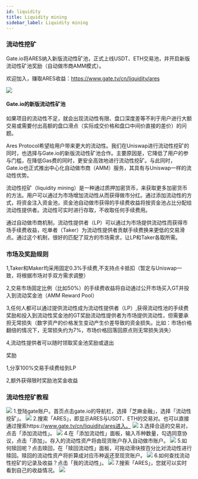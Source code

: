 ```yaml
---
id: liquidity
title: Liquidity mining
sidebar_label: Liquidity mining
---
```

### 流动性挖矿
Gate.io将ARES纳入新版流动性矿池，正式上线USDT、ETH交易池，并开启新版流动性矿池奖励（自动做市商AMM模式）。

欢迎加入，赚取ARES收益：https://www.gate.tv/cn/liquidity/ares 

![](assets/build/35.png)

#### Gate.io的新版流动性矿池

如果项目的流动性不足，就会出现流动性有限、盘口深度差等不利于用户进行大额交易或需要付出高额的盘口滑点（实际成交价格和盘口中间价直接的差价）的问题。

Ares Protocol希望给用户带来更大的流动性。我们在Uniswap进行流动性挖矿的同时，也选择与Gate.io的新版流动性矿池合作。主要原因是，它降低了用户的参与门槛，在降低Gas费的同时，更安全高效地进行流动性挖矿。与此同时，Gate.io也正式推出中心化自动做市商（AMM）服务，其具有与Uniswap一样的流动性优势。

流动性挖矿（liquidity mining）是一种通过质押加密货币，来获取更多加密货币的方法。用户可以通过为市场增加流动性从而获得做市分红。通过添加流动性的方式，将资金注入资金池，资金池自动做市获得的手续费收益将按资金池占比分配给流动性提供者。流动性可实时进行存取，不收取任何手续费用。

通过自动做市商机制，流动性提供者（LP）可以通过为市场提供流动性而获得市场手续费收益，吃单者（Taker）为流动性提供者贡献手续费换来更低的交易滑点。通过这个机制，很好的匹配了双方的市场需求，让LP和Taker各取所需。

### 市场及奖励规则

1,Taker和Maker均采用固定0.3%手续费,不支持点卡抵扣（暂定与Uniswap一致，将根据市场对手双方需求调整）

2,交易市场固定比例（比如50%）的手续费收益将自动通过公开市场买入GT并投入到流动奖金池（AMM Reward Pool）

3,任何人都可以通过提供流动性成为流动性提供者（LP）,获得流动性池的手续费奖励和投入到流动性奖金池的GT奖励流动性提供者为市场提供流动性，但需要承担无常损失（数字资产的价格发生变动产生价差导致的资金损失。比如：市场价格翻倍的情况下，无常损失约为7%，市场价格回落回原点则无常损失消失）

4,流动性提供者可以随时领取奖金池奖励或退出

奖励

1,分享100%交易手续费给到LP

2,额外获得限时奖励池奖金收益


### 流动性挖矿教程
![](assets/build/36.png)
1.登陆gate账户。首页点击gate.io的导航栏，选择「芝麻金融」，选择「流动性挖矿」。
![](assets/build/37.png)
2.搜索「ARES」，即显示ARES与USDT、ETH的交易对。也可以直接通过搜索https://www.gate.tv/cn/liquidity/ares进入。
![](assets/build/38.png)
3.选择合适的交易对，点击「添加流动性」。
![](assets/build/39.png)
4.在「添加流动性」面板，输入币种数量，勾选同意协议，点击「添加」。存入的流动性资产将由现货账户存入自动做市账户。
![](assets/build/40.png)
5.如何赎回呢？点击赎回，在「赎回流动性」面板，可拖动滑块按百分比对流动性进行赎回。赎回的流动性资产将折算成对应币种返还至现货账户。
![](assets/build/41.png)
6.如何查找流动性挖矿的记录及收益？点击「我的流动性」。
![](assets/build/42.png)
7.搜索「ARES」，您就可以实时看到自己的收益情况。
![](assets/build/43.png)
